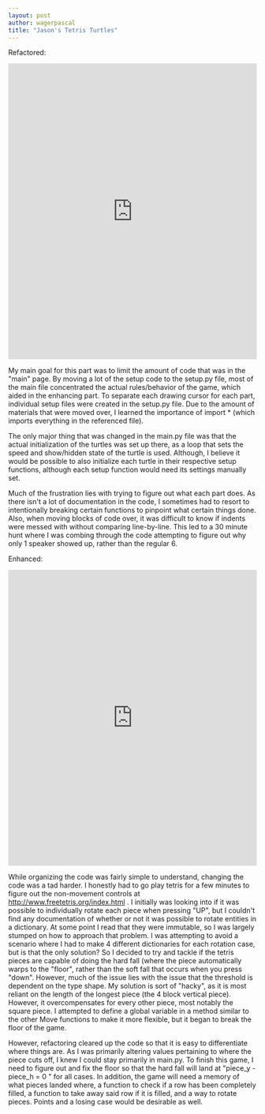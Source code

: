 ```yaml
---
layout: post
author: wagerpascal
title: "Jason's Tetris Turtles"
---
```


Refactored:
<iframe src="https://trinket.io/embed/python/c4e8b72588" width="100%" height="600" frameborder="0" marginwidth="0" marginheight="0" allowfullscreen></iframe>

My main goal for this part was to limit the amount of code that was in the "main" page. By moving a lot of the setup code to the setup.py file, most of the main file concentrated the actual rules/behavior of the game, which aided in the enhancing part.
To separate each drawing cursor for each part, individual setup files were created in the setup.py file. Due to the amount of materials that were moved over, I learned the importance of import * (which imports everything in the referenced file).

The only major thing that was changed in the main.py file was that the actual initialization of the turtles was set up there, as a loop that sets the speed and show/hidden state of the turtle is used.
Although, I believe it would be possible to also initialize each turtle in their respective setup functions, although each setup function would need its settings manually set.

Much of the frustration lies with trying to figure out what each part does. As there isn't a lot of documentation in the code, I sometimes had to resort to intentionally breaking certain functions to pinpoint what certain things done. Also, when moving blocks of code over, it was difficult to know if indents were messed with without comparing line-by-line. This led to a 30 minute hunt where I was combing through the code attempting to figure out why only 1 speaker showed up, rather than the regular 6.

Enhanced:
<iframe src="https://trinket.io/embed/python/6dad3e8dcd" width="100%" height="600" frameborder="0" marginwidth="0" marginheight="0" allowfullscreen></iframe>

While organizing the code was fairly simple to understand, changing the code was a tad harder. I honestly had to go play tetris for a few minutes to figure out the non-movement controls at http://www.freetetris.org/index.html . 
I initially was looking into if it was possible to individually rotate each piece when pressing "UP", but I couldn't find any documentation of whether or not it was possible to rotate entities in a dictionary. At some point I read that they were immutable, so I was largely stumped on how to approach that problem. I was attempting to avoid a scenario where I had to make 4 different dictionaries for each rotation case, but is that the only solution?
So I decided to try and tackle if the tetris pieces are capable of doing the hard fall (where the piece automatically warps to the "floor", rather than the soft fall that occurs when you press "down".
However, much of the issue lies with the issue that the threshold is dependent on the type shape. My solution is sort of "hacky", as it is most reliant on the length of the longest piece (the 4 block vertical piece). However, it overcompensates for every other piece, most notably the square piece.
I attempted to define a global variable in a method similar to the other Move functions to make it more flexible, but it began to break the floor of the game.

However, refactoring cleared up the code so that it is easy to differentiate where things are. As I was primarily altering values pertaining to where the piece cuts off, I knew I could stay primarily in main.py. To finish this game, I need to figure out and fix the floor so that the hard fall will land at "piece_y - piece_h = 0 " for all cases.
In addition, the game will need a memory of what pieces landed where, a function to check if a row has been completely filled, a function to take away said row if it is filled, and a way to rotate pieces. Points and a losing case would be desirable as well.
